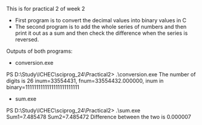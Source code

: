 This is for practical 2 of week 2

- First program is to convert the decimal values into binary values in C
- The second program is to add the whole series of numbers and then print it out as a sum and then check the difference when the series is reversed.

Outputs of both programs:

- conversion.exe

PS D:\Study\ICHEC\sciprog_24\Practical2> .\conversion.exe
The number of digits is 26
inum=33554431,  fnum=33554432.000000, inum in binary=1111111111111111111111111

- sum.exe

PS D:\Study\ICHEC\sciprog_24\Practical2> .\sum.exe       
 Sum1=7.485478
 Sum2=7.485472
 Difference between the two is 0.000007
